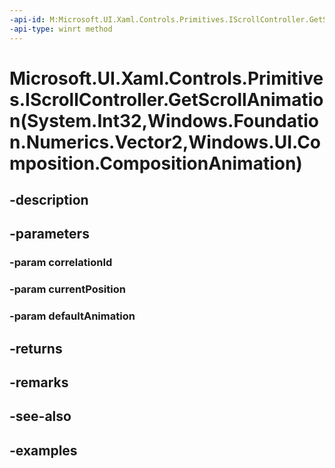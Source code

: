 ```yaml
---
-api-id: M:Microsoft.UI.Xaml.Controls.Primitives.IScrollController.GetScrollAnimation(System.Int32,Windows.Foundation.Numerics.Vector2,Windows.UI.Composition.CompositionAnimation)
-api-type: winrt method
---
```


# Microsoft.UI.Xaml.Controls.Primitives.IScrollController.GetScrollAnimation(System.Int32,Windows.Foundation.Numerics.Vector2,Windows.UI.Composition.CompositionAnimation)

<!--
public Windows.UI.Composition.CompositionAnimation GetScrollAnimation (int correlationId, System.Numerics.Vector2 currentPosition, Windows.UI.Composition.CompositionAnimation defaultAnimation);
-->


## -description

## -parameters

### -param correlationId

### -param currentPosition

### -param defaultAnimation

## -returns

## -remarks

## -see-also

## -examples


